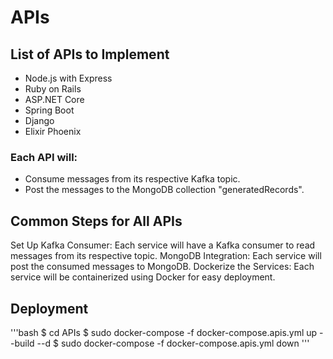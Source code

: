 # APIs 


## List of APIs to Implement
- Node.js with Express
- Ruby on Rails
- ASP.NET Core
- Spring Boot
- Django
- Elixir Phoenix

### Each API will:

- Consume messages from its respective Kafka topic.
- Post the messages to the MongoDB collection "generatedRecords".

## Common Steps for All APIs
Set Up Kafka Consumer: Each service will have a Kafka consumer to read messages from its respective topic.
MongoDB Integration: Each service will post the consumed messages to MongoDB.
Dockerize the Services: Each service will be containerized using Docker for easy deployment.

## Deployment 
'''bash
$ cd APIs
$ sudo docker-compose -f docker-compose.apis.yml up --build --d
$ sudo docker-compose -f docker-compose.apis.yml down
'''

